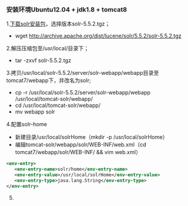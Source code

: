 ### 安装环境Ubuntu12.04 + jdk1.8 + tomcat8
1.[下载solr安装包](http://archive.apache.org/dist/lucene/solr/)，选择版本solr-5.5.2.tgz；
- wget http://archive.apache.org/dist/lucene/solr/5.5.2/solr-5.5.2.tgz

2.解压压缩包至/usr/local/目录下；
- tar -zxvf solr-5.5.2.tgz

3.拷贝/usr/local/solr-5.5.2/server/solr-webapp/webapp目录至tomcat7/webapp下，并改名为solr;
- cp -r /usr/local/solr-5.5.2/server/solr-webapp/webapp /usr/local/tomcat-solr/webapp/
- cd /usr/local/tomcat-solr/webapp/
- mv webapp solr

4.配置solr-home
- 新建目录/usr/local/solrHome（mkdir -p /usr/local/solrHome）
- 编辑tomcat-solr/webapp/solr/WEB-INF/web.xml（cd tomcat7/webapp/solr/WEB-INF/ && vim web.xml）
```xml
<env-entry>
   <env-entry-name>solr/home</env-entry-name>
   <env-entry-value>/usr/local/solrHome</env-entry-value>
   <env-entry-type>java.lang.String</env-entry-type>
</env-entry>
```
5.
